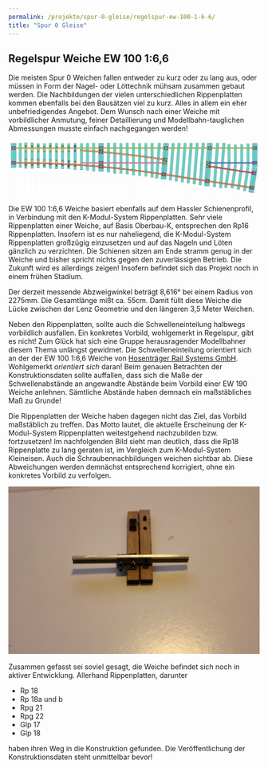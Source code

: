 ```yaml
---
permalink: /projekte/spur-0-gleise/regelspur-ew-100-1-6-6/
title: "Spur 0 Gleise"
---
```


## Regelspur Weiche EW 100 1:6,6

Die meisten Spur 0 Weichen fallen entweder zu kurz oder zu lang aus, oder müssen in Form der Nagel- oder Löttechnik mühsam zusammen gebaut werden. Die Nachbildungen der vielen unterschiedlichen Rippenplatten kommen ebenfalls bei den Bausätzen viel zu kurz. Alles in allem ein eher unbefriedigendes Angebot. Dem Wunsch nach einer Weiche mit vorbildlicher Anmutung, feiner Detaillierung und Modellbahn-tauglichen Abmessungen musste einfach nachgegangen werden!

![EW 100 1:6,6 Draufsicht](/assets/images/projekte/spur-0-gleise/ew-100-1-6-6-draufsicht.jpg)

Die EW 100 1:6,6 Weiche basiert ebenfalls auf dem Hassler Schienenprofil, in Verbindung mit den K-Modul-System Rippenplatten. Sehr viele Rippenplatten einer Weiche, auf Basis Oberbau-K, entsprechen den Rp16 Rippenplatten. Insofern ist es nur naheliegend, die K-Modul-System Rippenplatten großzügig einzusetzen und auf das Nageln und Löten gänzlich zu verzichten. Die Schienen sitzen am Ende stramm genug in der Weiche und bisher spricht nichts gegen den zuverlässigen Betrieb. Die Zukunft wird es allerdings zeigen! Insofern befindet sich das Projekt noch in einem frühen Stadium.

Der derzeit messende Abzweigwinkel beträgt 8,616° bei einem Radius von 2275mm. Die Gesamtlänge mißt ca. 55cm. Damit füllt diese Weiche die Lücke zwischen der Lenz Geometrie und den längeren 3,5 Meter Weichen. 

Neben den Rippenplatten, sollte auch die Schwelleneinteilung halbwegs vorbildlich ausfallen. Ein konkretes Vorbild, wohlgemerkt in Regelspur, gibt es nicht! Zum Glück hat sich eine Gruppe herausragender Modellbahner diesem Thema unlängst gewidmet. Die Schwelleneinteilung orientiert sich an der der EW 100 1:6,6 Weiche von [Hosenträger Rail Systems GmbH](https://www.hosentraeger-spur1.de/index.php/weichen-100-1-6-6). Wohlgemerkt _orientiert sich_ daran! Beim genauen Betrachten der Konstruktionsdaten sollte auffallen, dass sich die Maße der Schwellenabstände an angewandte Abstände beim Vorbild einer EW 190 Weiche anlehnen. Sämtliche Abstände haben demnach ein maßstäbliches Maß zu Grunde!

Die Rippenplatten der Weiche haben dagegen nicht das Ziel, das Vorbild maßstäblich zu treffen. Das Motto lautet, die aktuelle Erscheinung der K-Modul-System Rippenplatten weitestgehend nachzubilden bzw. fortzusetzen! Im nachfolgenden Bild sieht man deutlich, dass die Rp18 Rippenplatte zu lang geraten ist, im Vergleich zum K-Modul-System Kleineisen. Auch die Schraubennachbildungen weichen sichtbar ab. Diese Abweichungen werden demnächst entsprechend korrigiert, ohne ein konkretes Vorbild zu verfolgen.

![EW 100 1:6,6 Draufsicht](/assets/images/projekte/spur-0-gleise/spur-0-gleis-rp18-vs-hassler-rp16-20211229.jpg)

Zusammen gefasst sei soviel gesagt, die Weiche befindet sich noch in aktiver Entwicklung. Allerhand Rippenplatten, darunter

- Rp 18
- Rp 18a und b
- Rpg 21
- Rpg 22
- Glp 17
- Glp 18

haben ihren Weg in die Konstruktion gefunden. Die Veröffentlichung der Konstruktionsdaten steht unmittelbar bevor!

